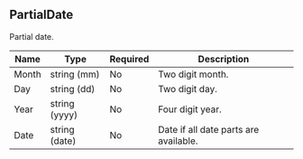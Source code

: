 ## PartialDate

Partial date.

| Name | Type | Required | Description |
| - | - | - | - |
| Month | string (mm) | No | Two digit month. |
| Day | string (dd) | No | Two digit day. |
| Year | string (yyyy) | No | Four digit year. |
| Date | string (date) | No | Date if all date parts are available. |

